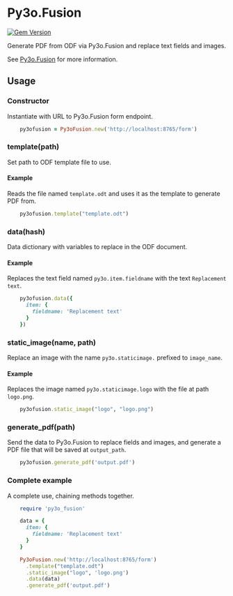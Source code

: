 Py3o.Fusion
===========

[![Gem Version](https://badge.fury.io/rb/py3o_fusion.svg)](https://badge.fury.io/rb/py3o_fusion)

Generate PDF from ODF via Py3o.Fusion and replace text fields and images.

See [Py3o.Fusion](https://bitbucket.org/faide/py3o.fusion) for more
information.

Usage
-----

### Constructor

Instantiate with URL to Py3o.Fusion form endpoint.

```ruby
    py3ofusion = Py3oFusion.new('http://localhost:8765/form')
```

### template(path)

Set path to ODF template file to use.

#### Example

Reads the file named `template.odt` and uses it as the template to generate
PDF from.

```ruby
    py3ofusion.template("template.odt")
```

### data(hash)

Data dictionary with variables to replace in the ODF document.

#### Example

Replaces the text field named `py3o.item.fieldname` with the text `Replacement
text`.

```ruby
    py3ofusion.data({
      item: {
        fieldname: 'Replacement text'
      }
    })
```

### static_image(name, path)

Replace an image with the name `py3o.staticimage.` prefixed to `image_name`.

#### Example

Replaces the image named `py3o.staticimage.logo` with the file at path
`logo.png`.

```ruby
    py3ofusion.static_image("logo", "logo.png")
```

### generate_pdf(path)

Send the data to Py3o.Fusion to replace fields and images, and generate a PDF
file that will be saved at `output_path`.

```ruby
    py3ofusion.generate_pdf('output.pdf')
```

### Complete example

A complete use, chaining methods together.

```ruby
    require 'py3o_fusion'

    data = {
      item: {
        fieldname: 'Replacement text'
      }
    }

    Py3oFusion.new('http://localhost:8765/form')
      .template("template.odt")
      .static_image("logo", 'logo.png')
      .data(data)
      .generate_pdf('output.pdf')
```

